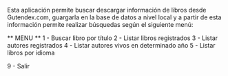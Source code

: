 Esta aplicación permite buscar descargar información de libros desde Gutendex.com, 
guargarla en la base de datos a nivel local y 
a partir de esta información permite realizar búsquedas según el siguiente menú:

** MENU **
1 - Buscar libro por título
2 - Listar libros registrados
3 - Listar autores registrados
4 - Listar autores vivos en determinado año
5 - Listar libros por idioma

9 - Salir
